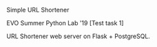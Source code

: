 Simple URL Shortener 

EVO Summer Python Lab '19 [Test task 1]

URL Shortener web server on Flask + PostgreSQL.
